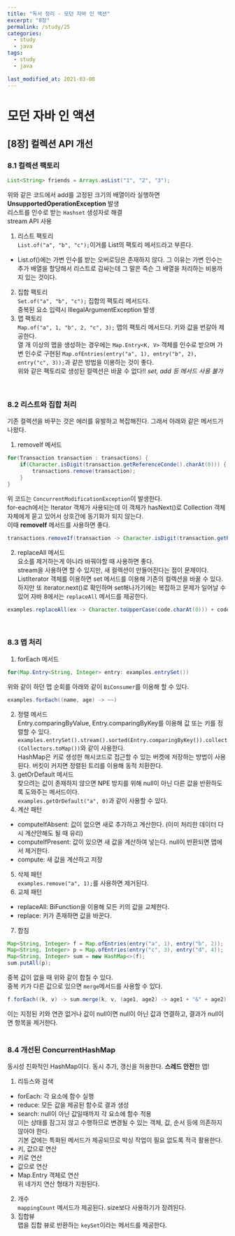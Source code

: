 ```yaml
---
title: "독서 정리 - 모던 자바 인 액션"
excerpt: "8장"
permalink: /study/25
categories:
  - study
  - java
tags:
  - study
  - java
  
last_modified_at: 2021-03-08
---  
```

# 모던 자바 인 액션

## [8장] 컬렉션 API 개선  

### 8.1 컬렉션 팩토리  
```java
List<String> friends = Arrays.asList("1", "2", "3");
```  
위와 같은 코드에서 add를 고정된 크기의 배열이라 실행하면 **UnsupportedOperationException** 발생  
리스트를 인수로 받는 `Hashset` 생성자로 해결    
stream API 사용  
1. 리스트 팩토리  
`List.of("a", "b", "c");`이거를 List의 팩토리 메서드라고 부른다.  
- List.of()에는 가변 인수를 받는 오버로딩은 존재하지 않다. 그 이유는 가변 인수는 추가 배열을 할당해서 리스트로 감싸는데 그 말은 즉슨 그 배열을 처리하는 비용까지 있는 것이다.  
2. 집합 팩토리  
`Set.of("a", "b", "c");` 집합의 팩토리 메서드다.  
중복된 요소 입력시 IllegalArgumentException 발생  
3. 맵 팩토리  
`Map.of("a", 1, "b", 2, "c", 3);` 맵의 팩토리 메서드다. 키와 값을 번갈아 제공한다.  
열 개 이상의 맵을 생성하는 경우에는 `Map.Entry<K, V>` 객체를 인수로 받으며 가변 인수로 구현된 `Map.ofEntries(entry("a", 1), entry("b", 2), entry("c", 3));`과 같은 방법을 이용하는 것이 좋다.  
위와 같은 팩토리로 생성된 컬렉션은 바꿀 수 없다!! *set, add 등 메서드 사용 불가*  
<br>  

### 8.2 리스트와 집합 처리
기존 컬렉션을 바꾸는 것은 에러를 유발하고 복잡해진다. 그래서 아래와 같은 메서드가 나왔다.  
1. removeIf 메서드  
```java
for(Transaction transaction : transactions) {
    if(Character.isDigit(transaction.getReferenceConde().charAt(0))) {
        transactions.remove(transaction);
    }
}
```  
위 코드는 `ConcurrentModificationException`이 발생한다.  
for-each에서는 Iterator 객체가 사용되는데 이 객체가 hasNext()로 Collection 객체 자체에게 묻고 있어서 상호간에 동기화가 되지 않는다.  
이때 **removeIf** 메서드를 사용하면 좋다.  
```java
transactions.removeIf(transaction -> Character.isDigit(transaction.getReferenceCode().charAt(0)));
```  

2. replaceAll 메서드  
요소를 제거하는게 아니라 바꿔야할 때 사용하면 좋다.  
stream을 사용하면 할 수 있지만, 새 컬렉션이 만들어진다는 점이 문제이다.  
ListIterator 객체를 이용하면 set 메서드를 이용해 기존의 컬렉션을 바꿀 수 있다.  
하지만 또 iterator.next()로 확인하며 set해나가기에는 복잡하고 문제가 일어날 수 있어 자바 8에서는 `replaceAll` 메서드를 제공한다.  
```java
examples.replaceAll(ex -> Character.toUpperCase(code.charAt(0))) + code.substring(1));  
```
<br>

### 8.3 맵 처리  
1. forEach 메서드  
```java
for(Map.Entry<String, Integer> entry: examples.entrySet())
```  
위와 같이 하던 맵 순회를 아래와 같이 `BiConsumer`를 이용해 할 수 있다.  
```java
examples.forEach((name, age) -> ~~)
```  
2. 정렬 메서드  
Entry.comparingByValue, Entry.comparingByKey를 이용해 값 또는 키를 정렬할 수 있다.  
`examples.entrySet().stream().sorted(Entry.comparingByKey()).collect(Collectors.toMap())`와 같이 사용한다.  
HashMap은 키로 생성한 해시코드로 접근할 수 있는 버켓에 저장하는 방법이 사용된다. 버킷이 커지면 정렬된 트리를 이용해 동적 치환한다.  
3. getOrDefault 메서드  
찾으려는 값이 존재하지 않으면 NPE 방지를 위해 null이 아닌 다른 값을 반환하도록 도와주는 메서드이다.  
`examples.getOrDefault("a", 0)`과 같이 사용할 수 있다.  
4. 계산 패턴  
- computeIfAbsent: 값이 없으면 새로 추가하고 계산한다. (이미 처리한 데이터 다시 계산안해도 될 때 유리)  
- computeIfPresent: 값이 있으면 새 값을 계산하여 넣는다. null이 반환되면 맵에서 제거한다.   
- compute: 새 값을 계산하고 저장  
5. 삭제 패턴  
`examples.remove("a", 1);`를 사용하면 제거된다.  
6. 교체 패턴  
- replaceAll: BiFunction을 이용해 모든 키의 값을 교체한다.  
- replace: 키가 존재하면 값을 바꾼다.  
7. 합침  
```java
Map<String, Integer> f = Map.ofEntries(entry("a", 1), entry("b", 2));
Map<String, Integer> p = Map.ofEntries(entry("c", 3), entry("d", 4));
Map<String, Integer> sum = new HashMap<>(f);
sum.putAll(p);
```  
중복 값이 없을 때 위와 같이 합칠 수 있다.  
중복 키가 다른 값으로 있으면 `merge`메서드를 사용할 수 있다.  
```java
f.forEach((k, v) -> sum.merge(k, v, (age1, age2) -> age1 + "&" + age2));
```  
이는 지정된 키와 연관 없거나 값이 null이면 null이 아닌 값과 연결하고, 결과가 null이면 항목을 제거한다.  
<br>  

### 8.4 개선된 ConcurrentHashMap  
동시성 친화적인 HashMap이다. 동시 추가, 갱신을 허용한다. **스레드 안전**한 맵!  
1. 리듀스와 검색
- forEach: 각 요소에 함수 실행  
- reduce: 모든 값을 제공된 함수로 결과 생성  
- search: null이 아닌 값일때까지 각 요소에 함수 적용  
이는 상태를 잠그지 않고 수행하므로 변경될 수 있는 객체, 값, 순서 등에 의존하지 않아야 한다.   
기본 값에는 특화된 메서드가 제공되므로 박싱 작업이 필요 없도록 적극 활용한다.  
- 키, 값으로 연산
- 키로 연산  
- 값으로 연산  
- Map.Entry 객체로 연산  
위 네가지 연산 형태가 지원된다.  
2. 개수  
`mappingCount` 메서드가 제공된다. size보다 사용하기가 장려된다.  
3. 집합뷰  
맵을 집합 뷰로 반환하는 `keySet`이라는 메서드를 제공한다.  
